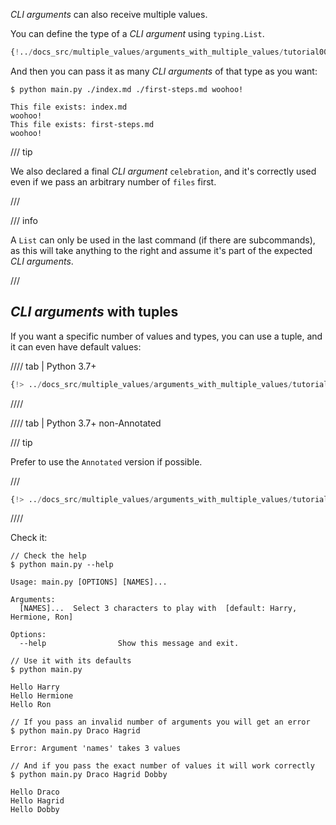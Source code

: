 *CLI arguments* can also receive multiple values.

You can define the type of a *CLI argument* using `typing.List`.

```Python hl_lines="7"
{!../docs_src/multiple_values/arguments_with_multiple_values/tutorial001.py!}
```

And then you can pass it as many *CLI arguments* of that type as you want:

<div class="termy">

```console
$ python main.py ./index.md ./first-steps.md woohoo!

This file exists: index.md
woohoo!
This file exists: first-steps.md
woohoo!
```

</div>

/// tip

We also declared a final *CLI argument* `celebration`, and it's correctly used even if we pass an arbitrary number of `files` first.

///

/// info

A `List` can only be used in the last command (if there are subcommands), as this will take anything to the right and assume it's part of the expected *CLI arguments*.

///

## *CLI arguments* with tuples

If you want a specific number of values and types, you can use a tuple, and it can even have default values:

//// tab | Python 3.7+

```Python hl_lines="8-10"
{!> ../docs_src/multiple_values/arguments_with_multiple_values/tutorial002_an.py!}
```

////

//// tab | Python 3.7+ non-Annotated

/// tip

Prefer to use the `Annotated` version if possible.

///

```Python hl_lines="7-8"
{!> ../docs_src/multiple_values/arguments_with_multiple_values/tutorial002.py!}
```

////

Check it:

<div class="termy">

```console
// Check the help
$ python main.py --help

Usage: main.py [OPTIONS] [NAMES]...

Arguments:
  [NAMES]...  Select 3 characters to play with  [default: Harry, Hermione, Ron]

Options:
  --help                Show this message and exit.

// Use it with its defaults
$ python main.py

Hello Harry
Hello Hermione
Hello Ron

// If you pass an invalid number of arguments you will get an error
$ python main.py Draco Hagrid

Error: Argument 'names' takes 3 values

// And if you pass the exact number of values it will work correctly
$ python main.py Draco Hagrid Dobby

Hello Draco
Hello Hagrid
Hello Dobby
```

</div>
